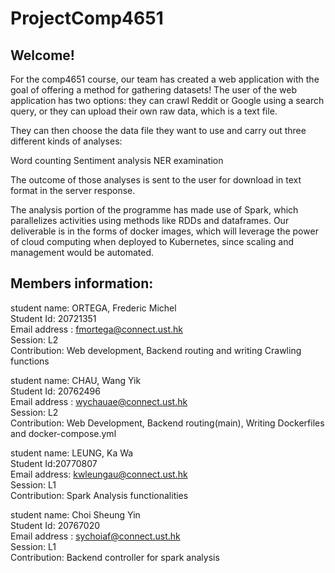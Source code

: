 # ProjectComp4651

## Welcome!

For the comp4651 course, our team has created a web application with the goal of offering a method for gathering datasets! The user of the web application has two options: they can crawl Reddit or Google using a search query, or they can upload their own raw data, which is a text file.

They can then choose the data file they want to use and carry out three different kinds of analyses:

Word counting
Sentiment analysis
NER examination

The outcome of those analyses is sent to the user for download in text format in the server response.

The analysis portion of the programme has made use of Spark, which parallelizes activities using methods like RDDs and dataframes.
Our deliverable is in the forms of docker images, which will leverage the power of cloud computing when deployed to Kubernetes, since scaling and management would be automated.

## Members information:

student name: ORTEGA, Frederic Michel  
Student Id: 20721351  
Email address : fmortega@connect.ust.hk  
Session: L2  
Contribution: Web development, Backend routing and writing Crawling functions 

student name: CHAU, Wang Yik  
Student Id: 20762496  
Email address : wychauae@connect.ust.hk  
Session: L2  
Contribution: Web Development, Backend routing(main), Writing Dockerfiles and docker-compose.yml

student name: LEUNG, Ka Wa  
Student Id:20770807  
Email address: kwleungau@connect.ust.hk  
Session: L1  
Contribution: Spark Analysis functionalities  

student name: Choi Sheung Yin  
Student Id: 20767020  
Email address : sychoiaf@connect.ust.hk  
Session: L1  
Contribution:  Backend controller for spark analysis
